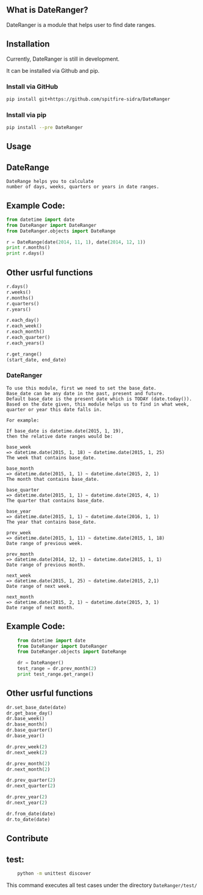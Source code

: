 ## What is DateRanger?

DateRanger is a module that helps user to find date ranges.

## Installation

Currently, DateRanger is still in development.

It can be installed via Github and pip. 

### Install via GitHub

```bash
pip install git+https://github.com/spitfire-sidra/DateRanger
```

### Install via pip

```bash
pip install --pre DateRanger
```

## Usage

## DateRange

```
DateRange helps you to calculate 
number of days, weeks, quarters or years in date ranges.
```

## Example Code:

```python
from datetime import date
from DateRanger import DateRanger
from DateRanger.objects import DateRange

r = DateRange(date(2014, 11, 1), date(2014, 12, 1)) 
print r.months()
print r.days()
```

## Other usrful functions

```python
r.days()
r.weeks()
r.months()
r.quarters()
r.years()

r.each_day()
r.each_week()
r.each_month()
r.each_quarter()
r.each_years()

r.get_range()
(start_date, end_date)
```

### DateRanger

```
To use this module, first we need to set the base_date.
Base_date can be any date in the past, present and future.
Default base_date is the present date which is TODAY (date.today()).
Based on the date given, this module helps us to find in what week, 
quarter or year this date falls in.

For example:

If base_date is datetime.date(2015, 1, 19), 
then the relative date ranges would be:

base_week 
=> datetime.date(2015, 1, 18) ~ datetime.date(2015, 1, 25)
The week that contains base_date.

base_month 
=> datetime.date(2015, 1, 1) ~ datetime.date(2015, 2, 1)
The month that contains base_date.

base_quarter 
=> datetime.date(2015, 1, 1) ~ datetime.date(2015, 4, 1)
The quarter that contains base_date.

base_year 
=> datetime.date(2015, 1, 1) ~ datetime.date(2016, 1, 1)
The year that contains base_date.

prev_week 
=> datetime.date(2015, 1, 11) ~ datetime.date(2015, 1, 18)
Date range of previous week.

prev_month 
=> datetime.date(2014, 12, 1) ~ datetime.date(2015, 1, 1)
Date range of previous month.

next_week 
=> datetime.date(2015, 1, 25) ~ datetime.date(2015, 2,1)
Date range of next week.

next_month 
=> datetime.date(2015, 2, 1) ~ datetime.date(2015, 3, 1)
Date range of next month.
```

## Example Code:

```python
	from datetime import date
	from DateRanger import DateRanger
	from DateRanger.objects import DateRange

	dr = DateRanger()
	test_range = dr.prev_month(2)
	print test_range.get_range()
```

## Other usrful functions

```python
dr.set_base_date(date)
dr.get_base_day()
dr.base_week()
dr.base_month()
dr.base_quarter()
dr.base_year()

dr.prev_week(2)
dr.next_week(2)

dr.prev_month(2)
dr.next_month(2)

dr.prev_quarter(2)
dr.next_quarter(2)

dr.prev_year(2)
dr.next_year(2)

dr.from_date(date)
dr.to_date(date)
```

## Contribute

## test:

```bash
    python -m unittest discover
```

This command executes all test cases under the directory `DateRanger/test/`
